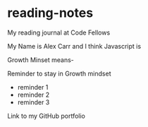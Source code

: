 # reading-notes
My reading journal at Code Fellows

My Name is Alex Carr and I think Javascript is  

Growth Minset means-

Reminder to stay in Growth mindset

- reminder 1
- reminder 2
- reminder 3

Link to my GitHub portfolio 






